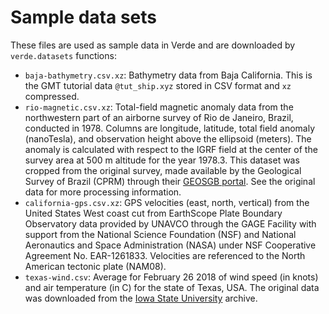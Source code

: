 # Sample data sets

These files are used as sample data in Verde and are downloaded by `verde.datasets`
functions:

* `baja-bathymetry.csv.xz`: Bathymetry data from Baja California. This is the GMT
  tutorial data `@tut_ship.xyz` stored in CSV format and `xz` compressed.
* `rio-magnetic.csv.xz`: Total-field magnetic anomaly data from the northwestern part of
  an airborne survey of Rio de Janeiro, Brazil, conducted in 1978. Columns are
  longitude, latitude, total field anomaly (nanoTesla), and observation height above the
  ellipsoid (meters). The anomaly is calculated with respect to the IGRF field at the
  center of the survey area at 500 m altitude for the year 1978.3. This dataset was
  cropped from the original survey, made available by the Geological Survey of Brazil
  (CPRM) through their [GEOSGB portal](http://geosgb.cprm.gov.br/). See the original
  data for more processing information.
* `california-gps.csv.xz`: GPS velocities (east, north, vertical) from the United States
  West coast cut from EarthScope Plate Boundary Observatory data provided by UNAVCO
  through the GAGE Facility with support from the National Science Foundation (NSF) and
  National Aeronautics and Space Administration (NASA) under NSF Cooperative Agreement
  No. EAR-1261833. Velocities are referenced to the North American tectonic plate
  (NAM08).
* `texas-wind.csv`: Average for February 26 2018 of wind speed (in knots) and air
  temperature (in C) for the state of Texas, USA. The original data was downloaded from
  the [Iowa State University](https://mesonet.agron.iastate.edu/request/download.phtml)
  archive.

